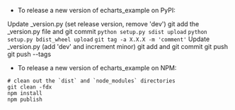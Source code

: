 - To release a new version of echarts_example on PyPI:

Update _version.py (set release version, remove 'dev')
git add the _version.py file and git commit
`python setup.py sdist upload`
`python setup.py bdist_wheel upload`
`git tag -a X.X.X -m 'comment'`
Update _version.py (add 'dev' and increment minor)
git add and git commit
git push
git push --tags

- To release a new version of echarts_example on NPM:

```
# clean out the `dist` and `node_modules` directories
git clean -fdx
npm install
npm publish
```